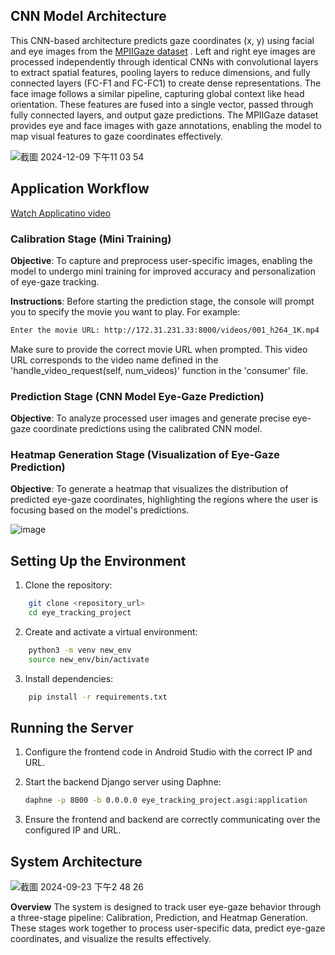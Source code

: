 ## CNN Model Architecture
This CNN-based architecture predicts gaze coordinates (x, y) using facial and eye images from the [MPIIGaze dataset](https://www.mpi-inf.mpg.de/departments/computer-vision-and-machine-learning/research/gaze-based-human-computer-interaction/appearance-based-gaze-estimation-in-the-wild)
. Left and right eye images are processed independently through identical CNNs with convolutional layers to extract spatial features, pooling layers to reduce dimensions, and fully connected layers (FC-F1 and FC-FC1) to create dense representations. The face image follows a similar pipeline, capturing global context like head orientation. These features are fused into a single vector, passed through fully connected layers, and output gaze predictions. The MPIIGaze dataset provides eye and face images with gaze annotations, enabling the model to map visual features to gaze coordinates effectively.

![截圖 2024-12-09 下午11 03 54](https://github.com/user-attachments/assets/468c7ecf-4105-4c04-b96c-b0ff8620aeb3)




## Application Workflow
[Watch Applicatino video](https://drive.google.com/file/d/1-0CaW9Lbr7oO4c62jiWdgf5DE8O13tmg/view?usp=sharing)




### Calibration Stage (Mini Training)

**Objective**: To capture and preprocess user-specific images, enabling the model to undergo mini training for improved accuracy and personalization of eye-gaze tracking.

**Instructions**:
Before starting the prediction stage, the console will prompt you to specify the movie you want to play. For example:
```sh
Enter the movie URL: http://172.31.231.33:8000/videos/001_h264_1K.mp4

```
Make sure to provide the correct movie URL when prompted. This video URL corresponds to the video name defined in the 'handle_video_request(self, num_videos)' function in the 'consumer' file.

### Prediction Stage (CNN Model Eye-Gaze Prediction)

**Objective**: To analyze processed user images and generate precise eye-gaze coordinate predictions using the calibrated CNN model.


### Heatmap Generation Stage (Visualization of Eye-Gaze Prediction)
**Objective**: To generate a heatmap that visualizes the distribution of predicted eye-gaze coordinates, highlighting the regions where the user is focusing based on the model's predictions.

![image](https://github.com/user-attachments/assets/ec4f6462-f331-46ec-90a2-cf9f8cd965bf)

## Setting Up the Environment

1. Clone the repository:

```sh
    git clone <repository_url>
    cd eye_tracking_project
```

2. Create and activate a virtual environment:

```sh
    python3 -m venv new_env
    source new_env/bin/activate
```

3. Install dependencies:

```sh
    pip install -r requirements.txt
```

## Running the Server

1. Configure the frontend code in Android Studio with the correct IP and URL.

2. Start the backend Django server using Daphne:

    ```sh
    daphne -p 8000 -b 0.0.0.0 eye_tracking_project.asgi:application
    ```

3. Ensure the frontend and backend are correctly communicating over the configured IP and URL.

## System Architecture
![截圖 2024-09-23 下午2 48 26](https://github.com/user-attachments/assets/2ba8247f-5e3b-45c8-8a7f-a1295d0feb2a)

**Overview**
The system is designed to track user eye-gaze behavior through a three-stage pipeline: Calibration, Prediction, and Heatmap Generation. These stages work together to process user-specific data, predict eye-gaze coordinates, and visualize the results effectively.

